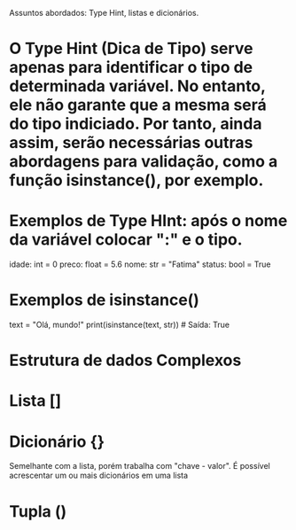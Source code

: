 Assuntos abordados: Type Hint, listas e dicionários.


# O Type Hint (Dica de Tipo) serve apenas para identificar o tipo de determinada variável. No entanto, ele não garante que a mesma será do tipo indiciado. Por tanto, ainda assim, serão necessárias outras abordagens para validação, como a função isinstance(), por exemplo.

# Exemplos de Type HInt: após o nome da variável colocar ":" e o tipo.
idade: int = 0 
preco: float = 5.6
nome: str = "Fatima"
status: bool = True

# Exemplos de isinstance()
text = "Olá, mundo!"
print(isinstance(text, str))  # Saída: True

# Estrutura de dados Complexos

# Lista []


# Dicionário {}
Semelhante com a lista, porém trabalha com "chave - valor". É possível acrescentar um  ou mais dicionários em uma lista

# Tupla ()